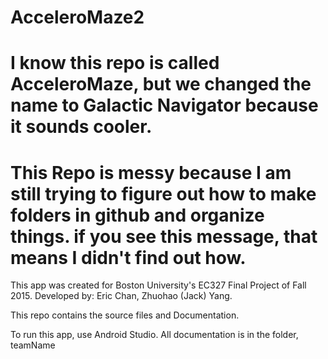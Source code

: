# AcceleroMaze2
# I know this repo is called AcceleroMaze, but we changed the name to Galactic Navigator because it sounds cooler.
# This Repo is messy because I am still trying to figure out how to make folders in github and organize things. if you see this message, that means I didn't find out how.

This app was created for Boston University's EC327 Final Project of Fall 2015. 
Developed by:
Eric Chan, Zhuohao (Jack) Yang.

This repo contains the source files and Documentation.

To run this app, use Android Studio.
All documentation is in the folder, teamName
